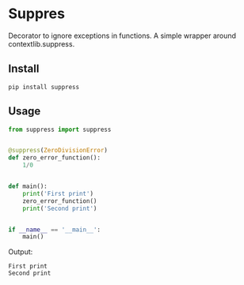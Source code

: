# Suppres

Decorator to ignore exceptions in functions. A simple wrapper around contextlib.suppress.

## Install

```
pip install suppress
```

## Usage

```python
from suppress import suppress


@suppress(ZeroDivisionError)
def zero_error_function():
    1/0


def main():
    print('First print')
    zero_error_function()
    print('Second print')


if __name__ == '__main__':
    main()
```
Output:

```
First print
Second print
```
